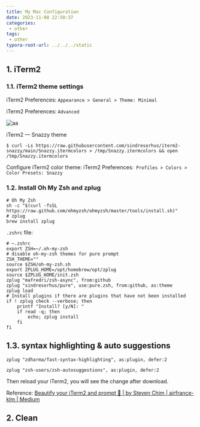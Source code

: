 ```yaml
---
title: My Mac Configuration
date: 2023-11-08 22:50:37
categories:
 - other
tags:
 - other
typora-root-url: ../../../static
---
```


## 1. iTerm2

### 1.1. iTerm2 theme settings

iTerm2 Preferences: `Appearance > General > Theme: Minimal`

iTerm2 Preferences: `Advanced`

![aa](/008-my-mac-config/aa.png)

iTerm2 — Snazzy theme

```shell
$ curl -Ls https://raw.githubusercontent.com/sindresorhus/iterm2-snazzy/main/Snazzy.itermcolors > /tmp/Snazzy.itermcolors && open /tmp/Snazzy.itermcolors
```

Configure iTerm2 color theme: iTerm2 Preferences:` Profiles > Colors > Color Presets: Snazzy`

### 1.2. Install Oh My Zsh and zplug

```shell
# Oh My Zsh
sh -c "$(curl -fsSL https://raw.github.com/ohmyzsh/ohmyzsh/master/tools/install.sh)"
# zplug
brew install zplug
```

`.zshrc` file:

```
# ~.zshrc
export ZSH=~/.oh-my-zsh
# disable oh-my-zsh themes for pure prompt
ZSH_THEME=""
source $ZSH/oh-my-zsh.sh
export ZPLUG_HOME=/opt/homebrew/opt/zplug
source $ZPLUG_HOME/init.zsh
zplug "mafredri/zsh-async", from:github
zplug "sindresorhus/pure", use:pure.zsh, from:github, as:theme
zplug load
# Install plugins if there are plugins that have not been installed
if ! zplug check --verbose; then
    printf "Install? [y/N]: "
    if read -q; then
        echo; zplug install
    fi
fi
```

## 1.3. syntax highlighting & auto suggestions

```shell
zplug "zdharma/fast-syntax-highlighting", as:plugin, defer:2

zplug "zsh-users/zsh-autosuggestions", as:plugin, defer:2
```

Then reload your iTerm2, you will see the change after download.

Reference: [Beautify your iTerm2 and prompt 💋 | by Steven Chim | airfrance-klm | Medium](https://medium.com/airfrance-klm/beautify-your-iterm2-and-prompt-40f148761a49)

## 2. Clean 

